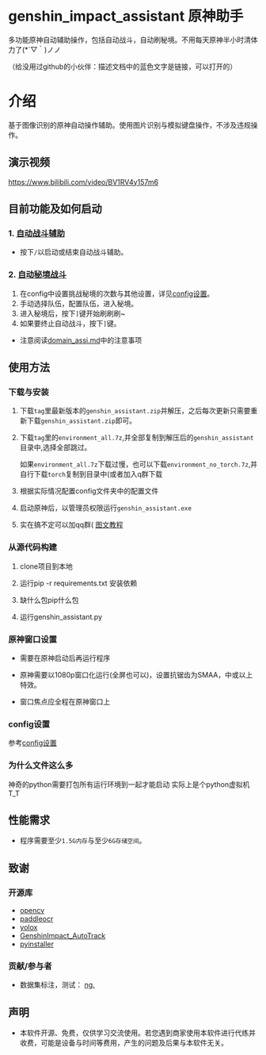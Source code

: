 # genshin_impact_assistant 原神助手  

多功能原神自动辅助操作，包括自动战斗，自动刷秘境。不用每天原神半小时清体力了(*´▽｀)ノノ

（给没用过github的小伙伴：描述文档中的蓝色文字是链接，可以打开的）

# 介绍

基于图像识别的原神自动操作辅助。使用图片识别与模拟键盘操作，不涉及违规操作。

## 演示视频

https://www.bilibili.com/video/BV1RV4y157m6

## 目前功能及如何启动

### 1. [自动战斗辅助](./doc/combat_assi.md)

- 按下`/`以启动或结束自动战斗辅助。

### 2. [自动秘境战斗](./doc/domain_assi.md)

1. 在config中设置挑战秘境的次数与其他设置，详见[config设置](./doc/config.md)。
2. 手动选择队伍，配置队伍，进入秘境。
3. 进入秘境后，按下`]`键开始刷刷刷~
4. 如果要终止自动战斗，按下`]`键。
- 注意阅读[domain_assi.md](./doc/domain_assi.md)中的注意事项

## 使用方法

### 下载与安装

1. 下载`tag`里最新版本的`genshin_assistant.zip`并解压，之后每次更新只需要重新下载`genshin_assistant.zip`即可。

2. 下载`tag`里的`environment_all.7z`,并全部复制到解压后的`genshin_assistant`目录中,选择全部跳过。

    如果`environment_all.7z`下载过慢，也可以下载`environment_no_torch.7z`,并自行下载`torch`复制到目录中(或者加入q群下载
    
3. 根据实际情况配置config文件夹中的配置文件

4. 启动原神后，以管理员权限运行`genshin_assistant.exe`

5. 实在搞不定可以加qq群(
[图文教程](doc/install.md)

### 从源代码构建

1. clone项目到本地

2. 运行pip -r requirements.txt 安装依赖

3. 缺什么包pip什么包

4. 运行genshin_assistant.py

### 原神窗口设置
- 需要在原神启动后再运行程序

- 原神需要以1080p窗口化运行(全屏也可以)，设置抗锯齿为SMAA，中或以上特效。

- 窗口焦点应全程在原神窗口上

### config设置

参考[config设置](./doc/config.md)

### 为什么文件这么多

神奇的python需要打包所有运行环境到一起才能启动 实际上是个python虚拟机 T_T

## 性能需求

- 程序需要至少`1.5G内存`与至少`6G存储空间`。

## 致谢

### 开源库

- [opencv](https://github.com/opencv/opencv)
- [paddleocr](https://github.com/PaddlePaddle/PaddleOCR)
- [yolox](https://github.com/Megvii-BaseDetection/YOLOX)
- [GenshinImpact_AutoTrack](https://github.com/GengGode/GenshinImpact_AutoTrack_DLL)
- [pyinstaller](https://github.com/pyinstaller/pyinstaller)

### 贡献/参与者

- 数据集标注，测试： [nɡ.](https://space.bilibili.com/396023811)

## 声明

- 本软件开源、免费，仅供学习交流使用。若您遇到商家使用本软件进行代练并收费，可能是设备与时间等费用，产生的问题及后果与本软件无关。
